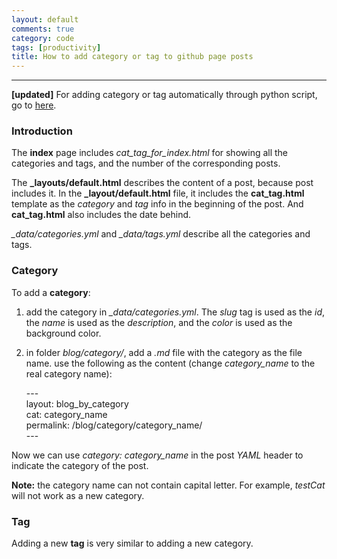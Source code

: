 ```yaml
---
layout: default
comments: true
category: code
tags: [productivity]
title: How to add category or tag to github page posts
---
```

---

**[updated]** For adding category or tag automatically through python script, go to [here](http://hongchaozhang.github.io/GitBlogs/code/2015/06/27/instructions-for-adding-tags-and-categories.html).

### Introduction

The **index** page includes *cat_tag_for_index.html* for showing all the categories and tags, and the number of the corresponding posts.

The **_layouts/default.html** describes the content of a post, because post includes it. In the **_layout/default.html** file, it includes the **cat_tag.html** template as the *category* and *tag* info in the beginning of the post. And **cat_tag.html** also includes the date behind.

*_data/categories.yml* and *_data/tags.yml* describe all the categories and tags.


### Category

To add a **category**:

1. add the category in *_data/categories.yml*. The *slug* tag is used as the *id*, the *name* is used as the *description*, and the *color* is used as the background color.
2. in folder *blog/category/*, add a *.md* file with the category as the file name. use the following as the content (change *category_name* to the real category name):

	\-\-\-<br>
	layout: blog_by_category<br>
	cat: category_name<br>
	permalink: /blog/category/category_name/<br>
	\-\-\-<br>

Now we can use *category: category_name* in the post *YAML* header to indicate the category of the post.

**Note:** the category name can not contain capital letter. For example, *testCat* will not work as a new category.

### Tag

Adding a new **tag** is very similar to adding a new category.